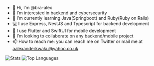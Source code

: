- 👋 Hi, I’m @bra-alex
- 👀 I’m interested in backend and cybersecurity 
- 🌱 I’m currently learning Java(Springboot) and Ruby(Ruby on Rails)
- 💻 I use Express, NestJS and Typescript for backend development
- 📱 I use Flutter and SwiftUI for mobile development
- 💞️ I’m looking to collaborate on any backend/mobile project
- 📫 How to reach me: you can reach me on Twitter or mail me at aalexanderkwaku@yahoo.co.uk

<img src="https://streak-stats.demolab.com?user=bra-alex&theme=highcontrast&hide_border=true" alt="Stats" />
<img src="https://github-readme-stats.vercel.app/api/top-langs/?username=bra-alex&layout=compact" alt="Top Languages" />

<!---
bra-alex/bra-alex is a ✨ special ✨ repository because its `README.md` (this file) appears on your GitHub profile.
You can click the Preview link to take a look at your changes.
--->
